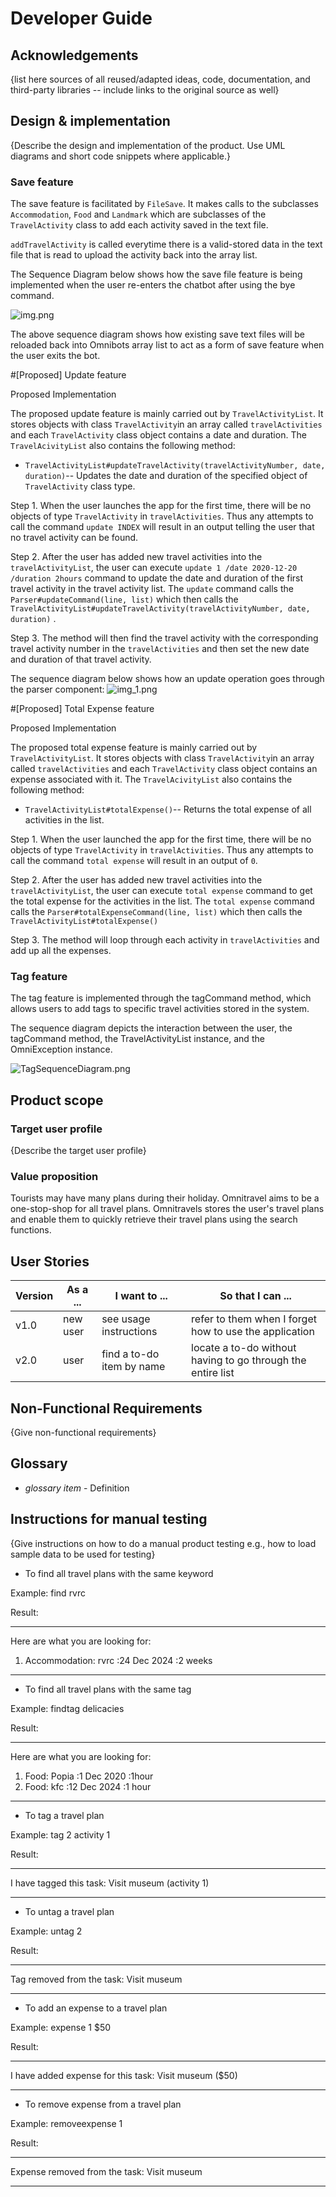 # Developer Guide

## Acknowledgements

{list here sources of all reused/adapted ideas, code, documentation, and third-party libraries -- include links to the original source as well}

## Design & implementation
{Describe the design and implementation of the product. Use UML diagrams and short code snippets where applicable.}

### Save feature

The save feature is facilitated by `FileSave`. It makes calls to the subclasses `Accommodation`, `Food` and `Landmark`
which are subclasses of the `TravelActivity` class to add each activity saved in the text file.

`addTravelActivity` is called everytime there is a valid-stored data in the text file that is read to upload the
activity back into the array list.

The Sequence Diagram below shows how the save file feature is being implemented when the user re-enters the chatbot
after using the bye command.

![img.png](img.png)

The above sequence diagram shows how existing save text files will be reloaded back into Omnibots array list to act as
a form of save feature when the user exits the bot. 


#[Proposed] Update feature

Proposed Implementation

The proposed update feature is mainly carried out by `TravelActivityList`. It stores objects with class `TravelActivity`in an array called `travelActivities`
and each `TravelActivity` class object contains a date and duration. The `TravelAcivityList` also contains the following method:
* `TravelActivityList#updateTravelActivity(travelActivityNumber, date, duration)`-- Updates the date and duration of the specified object of `TravelActivity` class type.

Step 1. When the user launches the app for the first time, there will be no objects of type `TravelActivity` in `travelActivities`.
Thus any attempts to call the command `update INDEX`
will result in an output telling the user that no travel activity can be found.

Step 2. After the user has added new travel activities into the `travelActivityList`, the user can execute
`update 1 /date 2020-12-20 /duration 2hours` command to update the date and duration of the first travel activity
in the travel activity list. The `update` command calls the `Parser#updateCommand(line, list)` which then calls the `TravelActivityList#updateTravelActivity(travelActivityNumber, date, duration)`
. 

Step 3. The method will then find the travel activity with the corresponding travel activity number in the `travelActivities` and then set the new date and duration
of that travel activity.

The sequence diagram below shows how an update operation goes through the parser component:
![img_1.png](img_1.png)

#[Proposed] Total Expense feature

Proposed Implementation

The proposed total expense feature is mainly carried out by `TravelActivityList`. It stores objects with class `TravelActivity`in an array called `travelActivities`
and each `TravelActivity` class object contains an expense associated with it. The `TravelAcivityList` also contains the following method:
* `TravelActivityList#totalExpense()`-- Returns the total expense of all activities in the list.

Step 1. When the user launched the app for the first time, there will be no objects of type `TravelActivity` in `travelActivities`.
Thus any attempts to call the command `total expense`
will result in an output of `0`.

Step 2. After the user has added new travel activities into the `travelActivityList`, the user can execute
`total expense` command to get the total expense for the activities in the list. The `total expense` command calls the  `Parser#totalExpenseCommand(line, list)` which then calls the `TravelActivityList#totalExpense()`

Step 3. The method will loop through each activity in `travelActivities` and add up all the expenses.

### Tag feature

The tag feature is implemented through the tagCommand method, which allows users to add tags to specific travel activities stored in the system.

The sequence diagram depicts the interaction between the user, the tagCommand method, the TravelActivityList instance, and the OmniException instance.

![TagSequenceDiagram.png](TagSequenceDiagram.png)

## Product scope
### Target user profile

{Describe the target user profile}

### Value proposition

Tourists may have many plans during their holiday. Omnitravel aims to be a one-stop-shop for all travel plans.
Omnitravels stores the user's travel plans and enable them to quickly retrieve their travel plans using the search 
functions.

## User Stories

|Version| As a ... | I want to ... | So that I can ...|
|--------|----------|---------------|------------------|
|v1.0|new user|see usage instructions|refer to them when I forget how to use the application|
|v2.0|user|find a to-do item by name|locate a to-do without having to go through the entire list|

## Non-Functional Requirements

{Give non-functional requirements}

## Glossary

* *glossary item* - Definition

## Instructions for manual testing

{Give instructions on how to do a manual product testing e.g., how to load sample data to be used for testing}

- To find all travel plans with the same keyword

Example: find rvrc

Result:
____________________________________________________________
Here are what you are looking for:
1. Accommodation: rvrc :24 Dec 2024 :2 weeks
____________________________________________________________

- To find all travel plans with the same tag

Example: findtag delicacies

Result: 
____________________________________________________________
Here are what you are looking for:
1. Food: Popia :1 Dec 2020 :1hour
2. Food: kfc :12 Dec 2024 :1 hour
____________________________________________________________

- To tag a travel plan

Example: tag 2 activity 1

Result:
____________________________________________________________
I have tagged this task: 
Visit museum (activity 1)
____________________________________________________________

- To untag a travel plan

Example: untag 2

Result:
____________________________________________________________
Tag removed from the task:
Visit museum
____________________________________________________________

- To add an expense to a travel plan

Example: expense 1 $50

Result:
____________________________________________________________
I have added expense for this task:
Visit museum ($50)
____________________________________________________________

- To remove expense from a travel plan

Example: removeexpense 1

Result:
____________________________________________________________
Expense removed from the task:
Visit museum
____________________________________________________________

